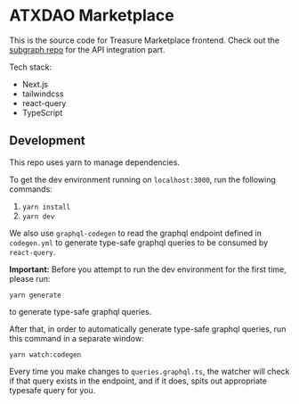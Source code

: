 # ATXDAO Marketplace

This is the source code for Treasure Marketplace frontend. Check out the [subgraph repo](https://github.com/TreasureProject/treasure-marketplace-subgraph) for the API integration part.

Tech stack:

- Next.js
- tailwindcss
- react-query
- TypeScript

## Development

This repo uses yarn to manage dependencies.

To get the dev environment running on `localhost:3000`, run the following commands:

1. `yarn install`
2. `yarn dev`

We also use `graphql-codegen` to read the graphql endpoint defined in `codegen.yml` to generate type-safe graphql queries to be consumed by `react-query`.

**Important:** Before you attempt to run the dev environment for the first time, please run:

`yarn generate`

to generate type-safe graphql queries.

After that, in order to automatically generate type-safe graphql queries, run this command in a separate window:

`yarn watch:codegen`

Every time you make changes to `queries.graphql.ts`, the watcher will check if that query exists in the endpoint, and if it does, spits out appropriate typesafe query for you.
